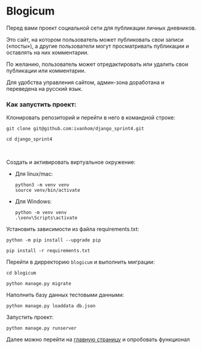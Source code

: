 # Blogicum

Перед вами проект социальной сети для публикации личных дневников.

Это сайт, на котором пользователь может публиковать свои записи («посты»), а другие пользователи могут просматривать публикации и оставлять на них комментарии.

По желанию, пользователь может отредактировать или удалить свои публикации или комментарии.

Для удобства управления сайтом, админ-зона доработана и переведена на русский язык.

### Как запустить проект:

Клонировать репозиторий и перейти в него в командной строке:

```shell
git clone git@github.com:ivanhom/django_sprint4.git
```

```shell
cd django_sprint4
```
<br>

Cоздать и активировать виртуальное окружение:

- Для linux/mac:
    ```shell
    python3 -m venv venv
    source venv/bin/activate
    ```
- Для Windows:
    ```shell
    python -m venv venv
    .\venv\Scripts\activate
    ```

Установить зависимости из файла requirements.txt:

```shell
python -m pip install --upgrade pip
```

```shell
pip install -r requirements.txt
```

Перейти в дирректорию `blogicum` и выполнить миграции:

```shell
cd blogicum
```
```shell
python manage.py migrate
```

Наполнить базу данных тестовыми данными:

```shell
python manage.py loaddata db.json
```

Запустить проект:

```shell
python manage.py runserver
```

Далее можно перейти на [главную страницу](http://127.0.0.1:8000/) и опробовать функционал
